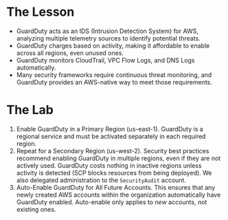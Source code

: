 # The Lesson

- GuardDuty acts as an IDS (Intrusion Detection System) for AWS, analyzing multiple telemetry sources to identify potential threats.
- GuardDuty charges based on activity, making it affordable to enable across all regions, even unused ones.
- GuardDuty monitors CloudTrail, VPC Flow Logs, and DNS Logs automatically.
- Many security frameworks require continuous threat monitoring, and GuardDuty provides an AWS-native way to meet those requirements.
# The Lab

1. Enable GuardDuty in a Primary Region (us-east-1).
		GuardDuty is a regional service and must be activated separately in each required region.
2. Repeat for a Secondary Region (us-west-2).
		Security best practices recommend enabling GuardDuty in multiple regions, even if they are not actively used. GuardDuty costs nothing in inactive regions unless activity is detected (SCP blocks resources from being deployed).
		We also delegated administration to the `SecurityAudit` account.
3. Auto-Enable GuardDuty for All Future Accounts.
		This ensures that any newly created AWS accounts within the organization automatically have GuardDuty enabled. Auto-enable only applies to _new_ accounts, not existing ones.